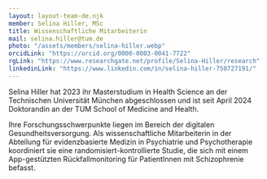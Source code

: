 ```yaml
---
layout: layout-team-de.njk
member: Selina Hiller, MSc
title: Wissenschaftliche Mitarbeiterin
mail: selina.hiller@tum.de
photo: "/assets/members/selina-hiller.webp"
orcidLink: "https://orcid.org/0000-0003-0041-7722"
rgLink: "https://www.researchgate.net/profile/Selina-Hiller/research"
linkedinLink: "https://www.linkedin.com/in/selina-hiller-758727191/"
---
```


Selina Hiller hat 2023 ihr Masterstudium in Health Science an der Technischen Universität München abgeschlossen und ist seit April 2024 Doktorandin an der TUM School of Medicine and Health.

Ihre Forschungsschwerpunkte liegen im Bereich der digitalen Gesundheitsversorgung. Als wissenschaftliche Mitarbeiterin in der Abteilung für evidenzbasierte Medizin in Psychiatrie und Psychotherapie koordiniert sie eine randomisiert-kontrollierte Studie, die sich mit einem App-gestützten Rückfallmonitoring für PatientInnen mit Schizophrenie befasst.

